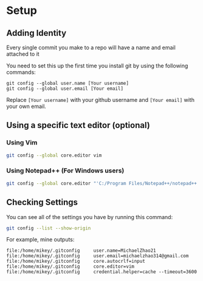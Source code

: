 # Setup

## Adding Identity

Every single commit you make to a repo will have a name and email attached to it

You need to set this up the first time you install git by using the following commands:

```git
git config --global user.name [Your username]
git config --global user.email [Your email]
```

Replace `[Your username]` with your github username and `[Your email]` with your own email.

## Using a specific text editor (optional)

### Using Vim

```bash
git config --global core.editor vim
```

### Using Notepad++ (For Windows users)

```bash
git config --global core.editor "'C:/Program Files/Notepad++/notepad++.exe' -multiInst -notabbar -nosession -noPlugin"
```

## Checking Settings

You can see all of the settings you have by running this command:

```bash
git config --list --show-origin
```

For example, mine outputs:

```
file:/home/mikey/.gitconfig     user.name=MichaelZhao21
file:/home/mikey/.gitconfig     user.email=michaelzhao314@gmail.com
file:/home/mikey/.gitconfig     core.autocrlf=input
file:/home/mikey/.gitconfig     core.editor=vim
file:/home/mikey/.gitconfig     credential.helper=cache --timeout=3600
```